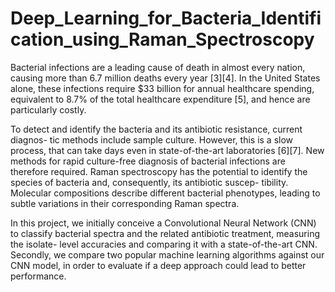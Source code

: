 # Deep_Learning_for_Bacteria_Identification_using_Raman_Spectroscopy

Bacterial infections are a leading cause of death in almost every nation, causing more than 6.7 million deaths every year [3][4]. In the United States alone, these infections require $33 billion for annual healthcare spending, equivalent to 8.7% of the total healthcare expenditure [5], and hence are particularly costly.

To detect and identify the bacteria and its antibiotic resistance, current diagnos- tic methods include sample culture. However, this is a slow process, that can take days even in state-of-the-art laboratories [6][7]. New methods for rapid culture-free diagnosis of bacterial infections are therefore required. Raman spectroscopy has the potential to identify the species of bacteria and, consequently, its antibiotic suscep- tibility. Molecular compositions describe different bacterial phenotypes, leading to subtle variations in their corresponding Raman spectra.

In this project, we initially conceive a Convolutional Neural Network (CNN) to classify bacterial spectra and the related antibiotic treatment, measuring the isolate- level accuracies and comparing it with a state-of-the-art CNN. Secondly, we compare two popular machine learning algorithms against our CNN model, in order to evaluate if a deep approach could lead to better performance.
